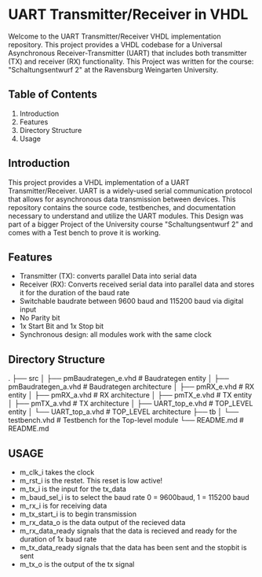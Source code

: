 # UART Transmitter/Receiver in VHDL

Welcome to the UART Transmitter/Receiver VHDL implementation repository. This project provides a VHDL codebase for a Universal Asynchronous Receiver-Transmitter (UART) that includes both transmitter (TX) and receiver (RX) functionality.
This Project was written for the course: "Schaltungsentwurf 2" at the Ravensburg Weingarten University.

## Table of Contents

1. Introduction
2. Features
3. Directory Structure
4. Usage

## Introduction
This project provides a VHDL implementation of a UART Transmitter/Receiver. UART is a widely-used serial communication protocol that allows for asynchronous data transmission between devices. This repository contains the source code, testbenches, and documentation necessary to understand and utilize the UART modules.
This Design was part of a bigger Project of the University course "Schaltungsentwurf 2" and comes with a Test bench to prove it is working.

## Features
- Transmitter (TX): converts parallel Data into serial data
- Receiver (RX): Converts received serial data into parallel data and stores it for the duration of the baud rate
- Switchable baudrate between 9600 baud and 115200 baud via digital input
- No Parity bit
- 1x Start Bit and 1x Stop bit
- Synchronous design: all modules work with the same clock

## Directory Structure
.
├── src
│   ├── pmBaudrategen_e.vhd       # Baudrategen entity
│   ├── pmBaudrategen_a.vhd       # Baudrategen architecture
│   ├── pmRX_e.vhd		  # RX entity
│   ├── pmRX_a.vhd		  # RX architecture
│   ├── pmTX_e.vhd                # TX entity
│   ├── pmTX_a.vhd		  # TX architecture
│   ├── UART_top_e.vhd            # TOP_LEVEL entity
│   └── UART_top_a.vhd		  # TOP_LEVEL architecture
├── tb
│   └── testbench.vhd     # Testbench for the Top-level module
└── README.md               # README.md


## USAGE

- m_clk_i takes the clock
- m_rst_i is the restet. This reset is low active!
- m_tx_i is the input for the tx_data
- m_baud_sel_i is to select the baud rate 0 = 9600baud, 1 = 115200 baud
- m_rx_i is for receiving data
- m_tx_start_i is to begin transmission
- m_rx_data_o is the data output of the recieved data
- m_rx_data_ready signals that the data is recieved and ready for the duration of 1x baud rate
- m_tx_data_ready signals that the data has been sent and the stopbit is sent
- m_tx_o is the output of the tx signal
